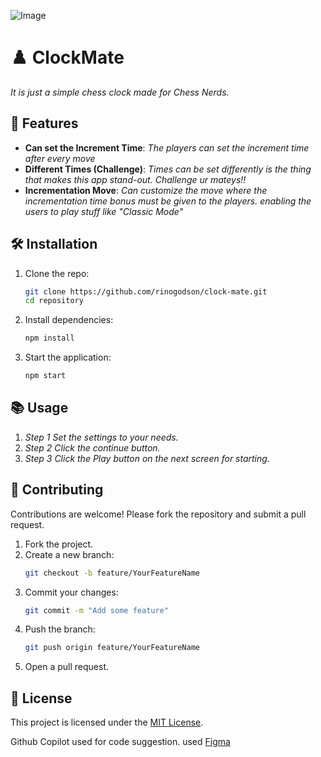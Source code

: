 ![Image](https://cloud-32oqg553a-hack-club-bot.vercel.app/0chessmate_frame_2.png)
# ♟️ ClockMate
*It is just a simple chess clock made for Chess Nerds.*

## 🚀 Features
- **Can set the Increment Time**: *The players can set the increment time after every move*
- **Different Times (Challenge)**: *Times can be set differently is the thing that makes this app stand-out. Challenge ur mateys!!*
- **Incrementation Move**: *Can customize the move where the incrementation time bonus must be given to the players. enabling the users to play stuff like "Classic Mode"*

## 🛠️ Installation  
1. Clone the repo:  
   ```bash
   git clone https://github.com/rinogodson/clock-mate.git
   cd repository
   ```
2. Install dependencies:  
   ```bash
   npm install
   ```
3. Start the application:  
   ```bash
   npm start
   ```

## 📚 Usage  
1. *Step 1 Set the settings to your needs.*  
2. *Step 2 Click the continue button.*  
3. *Step 3 Click the Play button on the next screen for starting.*

## 🤝 Contributing  
Contributions are welcome! Please fork the repository and submit a pull request.  

1. Fork the project.  
2. Create a new branch:  
   ```bash
   git checkout -b feature/YourFeatureName
   ```
3. Commit your changes:  
   ```bash
   git commit -m "Add some feature"
   ```
4. Push the branch:  
   ```bash
   git push origin feature/YourFeatureName
   ```
5. Open a pull request.

## 📄 License  
This project is licensed under the [MIT License](LICENSE).

Github Copilot used for code suggestion.
used [Figma](https://www.figma.com/design/CLmYpV2twSRoE2XbZrNJlR/ChessMate?node-id=0-1&t=jmCrhBmmoaxAxAJ4-1)
